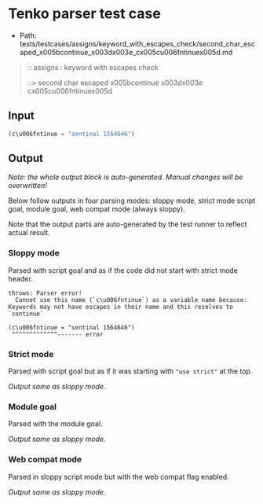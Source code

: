 # Tenko parser test case

- Path: tests/testcases/assigns/keyword_with_escapes_check/second_char_escaped_x005bcontinue_x003dx003e_cx005cu006fntinuex005d.md

> :: assigns : keyword with escapes check
>
> ::> second char escaped x005bcontinue x003dx003e cx005cu006fntinuex005d

## Input

`````js
(c\u006fntinue = "sentinal 1564646")
`````

## Output

_Note: the whole output block is auto-generated. Manual changes will be overwritten!_

Below follow outputs in four parsing modes: sloppy mode, strict mode script goal, module goal, web compat mode (always sloppy).

Note that the output parts are auto-generated by the test runner to reflect actual result.

### Sloppy mode

Parsed with script goal and as if the code did not start with strict mode header.

`````
throws: Parser error!
  Cannot use this name (`c\u006fntinue`) as a variable name because: Keywords may not have escapes in their name and this resolves to `continue`

(c\u006fntinue = "sentinal 1564646")
 ^^^^^^^^^^^^^------- error
`````

### Strict mode

Parsed with script goal but as if it was starting with `"use strict"` at the top.

_Output same as sloppy mode._

### Module goal

Parsed with the module goal.

_Output same as sloppy mode._

### Web compat mode

Parsed in sloppy script mode but with the web compat flag enabled.

_Output same as sloppy mode._
